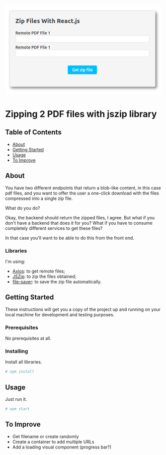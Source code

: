 <h1 align="center">
    <img src="https://github.com/ivanseibel/zip-files-with-react/blob/main/src/static/printscreen01.png" alt="printscreen01.png">
</h1>

# Zipping 2 PDF files with jszip library

## Table of Contents

- [About](#about)
- [Getting Started](#getting_started)
- [Usage](#usage)
- [To Improve](#to_improve)


## About <a name = "about"></a>

You have two different endpoints that return a blob-like content, in this case pdf files, and you want to offer the user a one-click download with the files compressed into a single zip file.

What do you do?

Okay, the backend should return the zipped files, I agree. But what if you don't have a backend that does it for you? What if you have to consume completely different services to get these files?

In that case you'll want to be able to do this from the front end.

### Libraries

I'm using:

- [Axios](https://github.com/axios/axios): to get remote files;
- [JSZip](https://stuk.github.io/jszip/): to zip the files obtained;
- [file-saver](https://github.com/eligrey/FileSaver.js): to save the zip file automatically.

## Getting Started <a name = "getting_started"></a>

These instructions will get you a copy of the project up and running on your local machine for development and testing purposes.

### Prerequisites

No prerequisites at all.

### Installing

Install all libraries.

```bash
# npm install
```

## Usage <a name = "usage"></a>

Just run it.

```bash
# npm start
```

## To Improve <a name = "to_improve"></a>

- Get filename or create randomly
- Create a container to add multiple URLs
- Add a loading visual component (progress bar?)